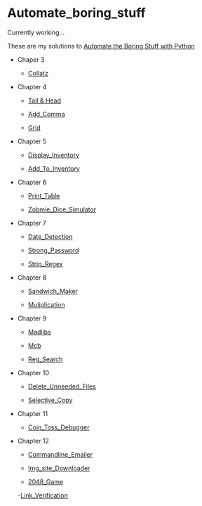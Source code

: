 # Automate_boring_stuff

Currently working... 

These are my solutions to [Automate the Boring Stuff with Python](https://automatetheboringstuff.com) 

- Chaper 3 

  - [Collatz](https://github.com/yckfowa/Automate_boring_stuff/blob/main/Ch.3/collatz.py)
  
- Chapter 4
 
  - [Tail & Head](https://github.com/yckfowa/Automate_boring_stuff/blob/main/Ch.4/Tail%20%26%20Head.py)
  
  - [Add_Comma](https://github.com/yckfowa/Automate_boring_stuff/blob/main/Ch.4/add_comma.py)
 
  - [Grid](https://github.com/yckfowa/Automate_boring_stuff/blob/main/Ch.4/grid.py)
 
- Chapter 5 

  - [Display_Inventory](https://github.com/yckfowa/Automate_boring_stuff/blob/main/Ch.5/displayInventory.py)
 
  - [Add_To_Inventory](https://github.com/yckfowa/Automate_boring_stuff/blob/main/Ch.5/addToInventory.py)

- Chapter 6 

  - [Print_Table](https://github.com/yckfowa/Automate_boring_stuff/blob/main/Ch.6/printTable.py)

  - [Zobmie_Dice_Simulator](https://github.com/yckfowa/Automate_boring_stuff/blob/main/Ch.6/zombie_dice.py)

- Chapter 7 

  - [Date_Detection](https://github.com/yckfowa/Automate_boring_stuff/blob/main/Ch.7/Date_detection.py)

  - [Strong_Password](https://github.com/yckfowa/Automate_boring_stuff/blob/main/Ch.7/Strong_password.py)
  
  - [Strip_Regex](https://github.com/yckfowa/Automate_boring_stuff/blob/main/Ch.7/stripRegex.py)

- Chapter 8 

  - [Sandwich_Maker](https://github.com/yckfowa/Automate_boring_stuff/blob/main/Ch.8/Sandwich_maker.py)

  - [Muliplication](https://github.com/yckfowa/Automate_boring_stuff/blob/main/Ch.8/Muliplication.py)

- Chapter 9 

  - [Madlibs](https://github.com/yckfowa/Automate_boring_stuff/blob/main/Ch.9/Madlibs/Madlibs.py)

  - [Mcb](https://github.com/yckfowa/Automate_boring_stuff/blob/main/Ch.9/mcb/mcb.py)
  
  - [Reg_Search](https://github.com/yckfowa/Automate_boring_stuff/blob/main/Ch.9/regex_search/re.search.py)

- Chapter 10 

  - [Delete_Unneeded_Files](https://github.com/yckfowa/Automate_boring_stuff/blob/main/Ch.10/Delete%20unneeded%20files.py)

  - [Selective_Copy](https://github.com/yckfowa/Automate_boring_stuff/blob/main/Ch.10/selective_copy.py)

- Chapter 11 

  - [Coin_Toss_Debugger](https://github.com/yckfowa/Automate_boring_stuff/blob/main/Ch.11/Coin_toss_debug.py)

- Chapter 12 

  - [Commandline_Emailer](https://github.com/yckfowa/Automate_boring_stuff/blob/main/Ch.12/commandline_emailer.py)

  - [Img_site_Downloader](https://github.com/yckfowa/Automate_boring_stuff/blob/main/Ch.12/img_site_downloader.py)
  
  - [2048_Game](https://github.com/yckfowa/Automate_boring_stuff/blob/main/Ch.12/2048_game.py)

  -[Link_Verification](https://github.com/yckfowa/Automate_boring_stuff/blob/main/Ch.12/link%20verification.py)




  
